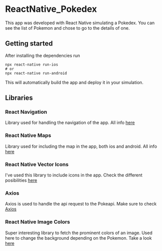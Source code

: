 # ReactNative_Pokedex

This app was developed with React Native simulating a Pokedex. You can see the list of Pokemon and chose to go to the details of one.

## Getting started

After installing the dependencies run

```
npx react-native run-ios
# or
npx react-native run-android
```

This will automatically build the app and deploy it in your simulation.

## Libraries

### React Navigation

Library used for handling the navigation of the app. All info [here](https://reactnavigation.org/)

### React Native Maps

Library used for including the map in the app, both ios and android. All info [here](https://github.com/react-native-maps/react-native-maps)

### React Native Vector Icons

I've used this library to include icons in the app. Check the different posibilities [here](https://github.com/oblador/react-native-vector-icons)

### Axios

Axios is used to handle the api request to the Pokeapi. Make sure to check [Axios](https://github.com/axios/axios)

### React Native Image Colors

Super interesting library to fetch the prominent colors of an image. Used here to change the background depending on the Pokemon. Take a look [here](https://npmmirror.com/package/react-native-image-colors)
